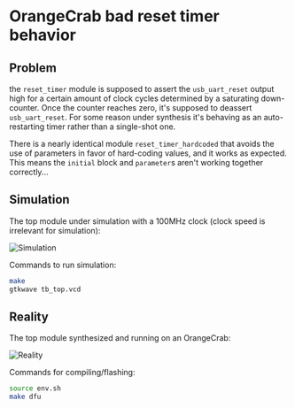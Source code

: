 # OrangeCrab bad reset timer behavior

## Problem

the `reset_timer` module is supposed to assert the `usb_uart_reset` output high for a certain amount of clock cycles determined by a saturating down-counter. Once the counter reaches zero, it's supposed to deassert `usb_uart_reset`. For some reason under synthesis it's behaving as an auto-restarting timer rather than a single-shot one.

There is a nearly identical module `reset_timer_hardcoded` that avoids the use of parameters in favor of hard-coding values, and it works as expected. This means the `initial` block and `parameter`s aren't working together correctly...

## Simulation

The top module under simulation with a 100MHz clock (clock speed is irrelevant for simulation):

![Simulation](https://user-images.githubusercontent.com/1173876/123531576-50f6f880-d6cb-11eb-89a6-480cd1aae4d0.png)

Commands to run simulation:

```sh
make
gtkwave tb_top.vcd
```

## Reality

The top module synthesized and running on an OrangeCrab:

![Reality](https://user-images.githubusercontent.com/1173876/123531579-548a7f80-d6cb-11eb-9837-a26799487f5c.png)

Commands for compiling/flashing:

```sh
source env.sh
make dfu
```
